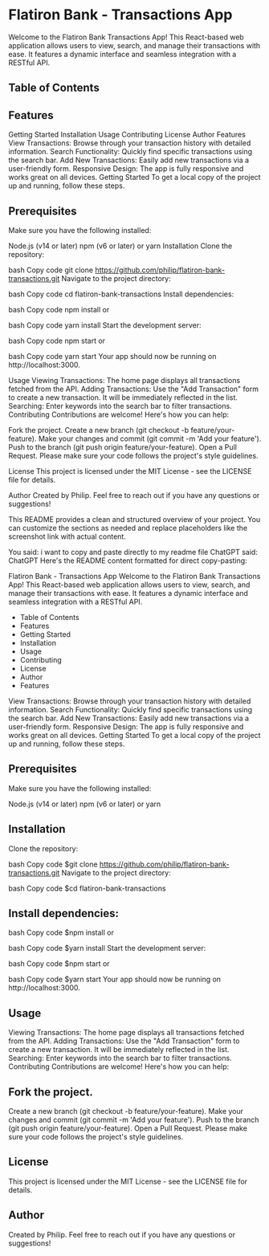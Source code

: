 # Flatiron Bank - Transactions App
Welcome to the Flatiron Bank Transactions App! This React-based web application allows users to view, search, and manage their transactions with ease. It features a dynamic interface and seamless integration with a RESTful API.


## Table of Contents
## Features
Getting Started
Installation
Usage
Contributing
License
Author
Features
View Transactions: Browse through your transaction history with detailed information.
Search Functionality: Quickly find specific transactions using the search bar.
Add New Transactions: Easily add new transactions via a user-friendly form.
Responsive Design: The app is fully responsive and works great on all devices.
Getting Started
To get a local copy of the project up and running, follow these steps.

## Prerequisites
Make sure you have the following installed:

Node.js (v14 or later)
npm (v6 or later) or yarn
Installation
Clone the repository:

bash
Copy code
git clone https://github.com/philip/flatiron-bank-transactions.git
Navigate to the project directory:

bash
Copy code
cd flatiron-bank-transactions
Install dependencies:

bash
Copy code
npm install
or

bash
Copy code
yarn install
Start the development server:

bash
Copy code
npm start
or

bash
Copy code
yarn start
Your app should now be running on http://localhost:3000.

Usage
Viewing Transactions: The home page displays all transactions fetched from the API.
Adding Transactions: Use the "Add Transaction" form to create a new transaction. It will be immediately reflected in the list.
Searching: Enter keywords into the search bar to filter transactions.
Contributing
Contributions are welcome! Here's how you can help:

Fork the project.
Create a new branch (git checkout -b feature/your-feature).
Make your changes and commit (git commit -m 'Add your feature').
Push to the branch (git push origin feature/your-feature).
Open a Pull Request.
Please make sure your code follows the project's style guidelines.

License
This project is licensed under the MIT License - see the LICENSE file for details.

Author
Created by Philip. Feel free to reach out if you have any questions or suggestions!

This README provides a clean and structured overview of your project. You can customize the sections as needed and replace placeholders like the screenshot link with actual content.

You said:
i want to copy and paste directly to my readme file
ChatGPT said:
ChatGPT
Here's the README content formatted for direct copy-pasting:

Flatiron Bank - Transactions App
Welcome to the Flatiron Bank Transactions App! This React-based web application allows users to view, search, and manage their transactions with ease. It features a dynamic interface and seamless integration with a RESTful API.


- Table of Contents
- Features
- Getting Started
- Installation
- Usage
- Contributing
- License
- Author
- Features

View Transactions: Browse through your transaction history with detailed information.
Search Functionality: Quickly find specific transactions using the search bar.
Add New Transactions: Easily add new transactions via a user-friendly form.
Responsive Design: The app is fully responsive and works great on all devices.
Getting Started
To get a local copy of the project up and running, follow these steps.

## Prerequisites
Make sure you have the following installed:

Node.js (v14 or later)
npm (v6 or later) or yarn
## Installation
Clone the repository:

bash
Copy code
$git clone https://github.com/philip/flatiron-bank-transactions.git
Navigate to the project directory:

bash
Copy code
$cd flatiron-bank-transactions
## Install dependencies:

bash
Copy code
$npm install
or

bash
Copy code
$yarn install
Start the development server:

bash
Copy code
$npm start
or

bash
Copy code
$yarn start
Your app should now be running on http://localhost:3000.

## Usage
Viewing Transactions: The home page displays all transactions fetched from the API.
Adding Transactions: Use the "Add Transaction" form to create a new transaction. It will be immediately reflected in the list.
Searching: Enter keywords into the search bar to filter transactions.
Contributing
Contributions are welcome! Here's how you can help:

## Fork the project.
Create a new branch (git checkout -b feature/your-feature).
Make your changes and commit (git commit -m 'Add your feature').
Push to the branch (git push origin feature/your-feature).
Open a Pull Request.
Please make sure your code follows the project's style guidelines.

## License
This project is licensed under the MIT License - see the LICENSE file for details.

## Author
Created by Philip. Feel free to reach out if you have any questions or suggestions!

